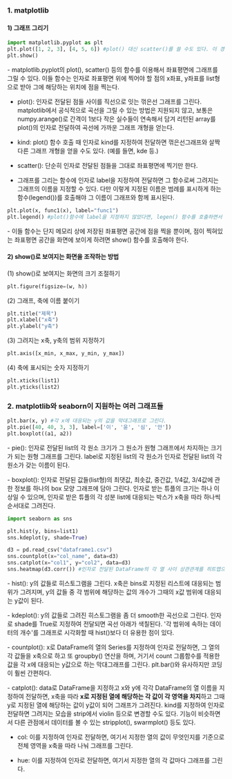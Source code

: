 ### 1. matplotlib

#### 1) 그래프 그리기

```python
import matplotlib.pyplot as plt
plt.plot([1, 2, 3], [4, 5, 6]) #plot() 대신 scatter()를 쓸 수도 있다. 이 경우 그래프 대신 점만 찍힌다.
plt.show()
```

\- matplotlib.pyplot의 plot(), scatter() 등의 함수를 이용해서 좌표평면에 그래프를 그릴 수 있다. 이들 함수는 인자로 좌표평면 위에 찍어야 할 점의 x좌표, y좌표를 list형으로 받아 그에 해당하는 위치에 점을 찍는다. 

- plot(): 인자로 전달된 점들 사이를 직선으로 잇는 꺾은선 그래프를 그린다. matplotlib에서 공식적으로 곡선을 그릴 수 있는 방법은 지원되지 않고, 보통은 numpy.arange()로 간격이 1보다 작은 실수들이 연속해서 담겨 리턴된 array를 plot()의 인자로 전달하여 곡선에 가까운 그래프 개형을 얻는다.

- kind: plot() 함수 호출 때 인자로 kind를 지정하여 전달하면 꺾은선그래프와 살짝 다른 그래프 개형을 얻을 수도 있다. (예를 들면, kde 등.)

- scatter(): 단순히 인자로 전달된 점들을 그대로 좌표평면에 찍기만 한다.

- 그래프를 그리는 함수에 인자로 label을 지정하여 전달하면 그 함수로써 그려지는 그래프의 이름을 지정할 수 있다. 다만 이렇게 지정된 이름은 범례를 표시하게 하는 함수(legend())를 호출해야 그 이름이 그래프와 함께 표시된다.

```python
plt.plot(x, func1(x), label="func1")
plt.legend() #plot()함수에 label을 지정하지 않았다면, legen() 함수를 호출하면서 인자로 각 그래프의 이름을 리스트에 담아서 전달해도 같은 기능을 수행한다.
```

\- 이들 함수는 단지 메모리 상에 저장된 좌표평면 공간에 점을 찍을 뿐이며, 점이 찍혀있는 좌표평면 공간을 화면에 보이게 하려면 show() 함수를 호출해야 한다.


#### 2) show()로 보여지는 화면을 조작하는 방법


(1) show()로 보여지는 화면의 크기 조절하기

```python
plt.figure(figsize=(w, h))
```


(2) 그래프, 축에 이름 붙이기

```python
plt.title("제목")
plt.xlabel("x축")
plt.ylabel("y축")
```


(3) 그려지는 x축, y축의 범위 지정하기

```python
plt.axis([x_min, x_max, y_min, y_max])
```

(4) 축에 표시되는 숫자 지정하기

```python
plt.xticks(list1)
plt.yticks(list2)
```



### 2. matplotlib와 seaborn이 지원하는 여러 그래프들

```python
plt.bar(x, y) #각 x에 대응되는 y의 값을 막대그래프로 그린다.
plt.pie([40, 40, 3, 3], label=['이', '윤', '심', '안']) 
plt.boxplot((a1, a2)) 
```

\- pie(): 인자로 전달된 list의 각 원소 크기가 그 원소가 원형 그래프에서 차지하는 크기가 되는 원형 그래프를 그린다. label로 지정된 list의 각 원소가 인자로 전달된 list의 각 원소가 갖는 이름이 된다.

\- boxplot(): 인자로 전달된 값들(list형)의 최댓값, 최솟값, 중간값, 1/4값, 3/4값에 관한 정보를 하나의 box 모양 그래프에 담아 그린다. 인자로 받는 튜플의 크기는 하나 이상일 수 있으며, 인자로 받은 튜플의 각 성분 list에 대응되는 박스가 x축을 따라 하나씩 순서대로 그려진다.


```python
import seaborn as sns

plt.hist(y, bins=list1) 
sns.kdeplot(y, shade=True) 

d3 = pd.read_csv("dataframe1.csv")
sns.countplot(x="col_name", data=d3) 
sns.catplot(x="col1", y="col2", data=d3) 
sns.heatmap(d3.corr()) #인자로 전달된 DataFrame의 각 열 사이 상관관계를 히트맵으로 그린다.
```

\- hist(): y의 값들로 히스토그램을 그린다. x축은 bins로 지정된 리스트에 대응되는 범위가 그려지며, y의 값들 중 각 범위에 해당하는 값의 개수가 그때의 x값 범위에 대응되는 y값이 된다.

\- kdeplot(): y의 값들로 그려진 히스토그램을 좀 더 smooth한 곡선으로 그린다. 인자로 shade를 True로 지정하여 전달되면 곡선 아래가 색칠된다. '각 범위에 속하는 데이터의 개수'를 그래프로 시각화할 때 hist()보다 더 유용한 점이 있다.

\- countplot(): x로 DataFrame의 열의 Series를 지정하여 인자로 전달하면, 그 열의 각 값들을 x축으로 하고 또 groupby() 연산을 하며, 거기서 count 그룹함수를 적용한 값을 각 x에 대응되는 y값으로 하는 막대그래프를 그린다. plt.bar()와 유사하지만 코딩이 훨씬 간편하다.

\- catplot(): data로 DataFrame을 지정하고 x와 y에 각각 DataFrame의 열 이름을 지정하여 전달하면, x축을 따라 **x로 지정된 열에 해당하는 각 값이 각 영역을 차지**하고 그때 y로 지정된 열에 해당하는 값이 y값이 되어 그래프가 그려진다. kind를 지정하여 인자로 전달하면 그려지는 모습을 strip에서 violin 등으로 변경할 수도 있다. 기능이 비슷하면서 다른 관점에서 데이터를 볼 수 있는 stripplot(), swarmplot() 등도 있다.

- col: 이를 지정하여 인자로 전달하면, 여기서 지정한 열의 값이 무엇인지를 기준으로 전체 영역을 x축을 따라 나눠 그래프를 그린다.

- hue: 이를 지정하여 인자로 전달하면, 여기서 지정한 열의 각 값마다 그래프를 그린다.